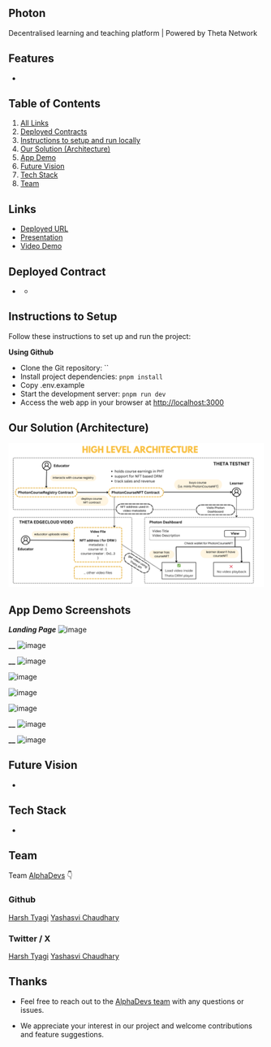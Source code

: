 ## Photon

Decentralised learning and teaching platform | Powered by Theta Network

## Features

-

## Table of Contents

1. [All Links](#links)
2. [Deployed Contracts](#deployed-contract)
3. [Instructions to setup and run locally ](#instructions-to-setup)
4. [Our Solution (Architecture)](#our-solution-architecture)
5. [App Demo](#app-demo-screenshots)
6. [Future Vision](#future-vision)
7. [Tech Stack](#tech-stack)
8. [Team](#team)

## Links

- [Deployed URL]()
- [Presentation]()
- [Video Demo]()

## Deployed Contract

- - []()

## Instructions to Setup

Follow these instructions to set up and run the project:

**Using Github**

- Clone the Git repository: ``
- Install project dependencies: `pnpm install`
- Copy .env.example
- Start the development server: `pnpm run dev`
- Access the web app in your browser at [http://localhost:3000](http://localhost:3000)

## Our Solution (Architecture)

![image](/public/appDemo/architecture.png)

## App Demo Screenshots

**_Landing Page_**
![image](/public/appDemo/1.jpeg)

**\_\_**
![image](/public/appDemo/2.jpeg)

**\_\_**
![image](/public/appDemo/3.jpeg)

![image](/public/appDemo/4.jpeg)

![image](/public/appDemo/5.jpeg)

![image](/public/appDemo/6.jpeg)

**\_\_**
![image](/public/appDemo/7.jpeg)

**\_\_**
![image](/public/appDemo/8.jpeg)

## Future Vision

-

## Tech Stack

-

## Team

Team [AlphaDevs](https://www.alphadevs.dev) 👇

### Github

[Harsh Tyagi](https://github.com/mr-harshtyagi)
[Yashasvi Chaudhary](https://github.com/0xyshv)

### Twitter / X

[Harsh Tyagi](https://twitter.com/0xmht)
[Yashasvi Chaudhary](https://twitter.com/0xyshv)

## Thanks

- Feel free to reach out to the [AlphaDevs team](https://www.alphadevs.dev) with any questions or issues.

- We appreciate your interest in our project and welcome contributions and feature suggestions.
